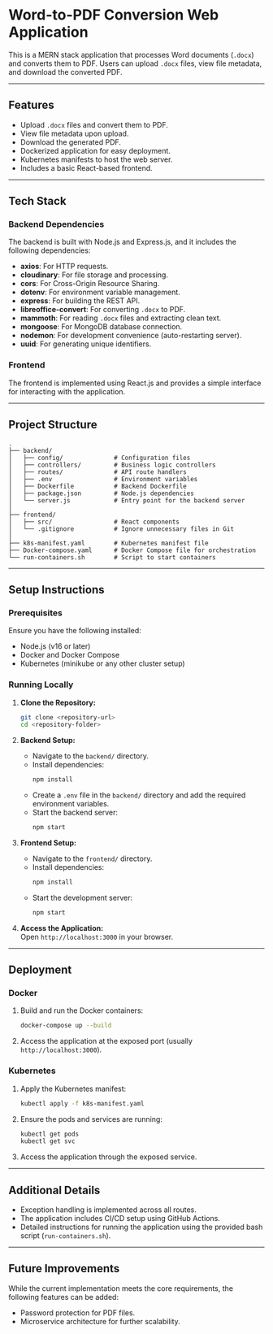 

# Word-to-PDF Conversion Web Application  

This is a MERN stack application that processes Word documents (`.docx`) and converts them to PDF. Users can upload `.docx` files, view file metadata, and download the converted PDF.

---

## Features  

- Upload `.docx` files and convert them to PDF.  
- View file metadata upon upload.  
- Download the generated PDF.  
- Dockerized application for easy deployment.  
- Kubernetes manifests to host the web server.  
- Includes a basic React-based frontend.  

---

## Tech Stack  

### Backend Dependencies  

The backend is built with Node.js and Express.js, and it includes the following dependencies:  

- **axios**: For HTTP requests.  
- **cloudinary**: For file storage and processing.  
- **cors**: For Cross-Origin Resource Sharing.  
- **dotenv**: For environment variable management.  
- **express**: For building the REST API.  
- **libreoffice-convert**: For converting `.docx` to PDF.  
- **mammoth**: For reading `.docx` files and extracting clean text.  
- **mongoose**: For MongoDB database connection.  
- **nodemon**: For development convenience (auto-restarting server).  
- **uuid**: For generating unique identifiers.  

### Frontend  

The frontend is implemented using React.js and provides a simple interface for interacting with the application.  

---

## Project Structure  

```
.
├── backend/  
│   ├── config/              # Configuration files  
│   ├── controllers/         # Business logic controllers  
│   ├── routes/              # API route handlers  
│   ├── .env                 # Environment variables  
│   ├── Dockerfile           # Backend Dockerfile  
│   ├── package.json         # Node.js dependencies  
│   └── server.js            # Entry point for the backend server  
│  
├── frontend/  
│   ├── src/                 # React components  
│   └── .gitignore           # Ignore unnecessary files in Git  
│  
├── k8s-manifest.yaml        # Kubernetes manifest file  
├── Docker-compose.yaml      # Docker Compose file for orchestration  
└── run-containers.sh        # Script to start containers  
```  

---

## Setup Instructions  

### Prerequisites  

Ensure you have the following installed:  
- Node.js (v16 or later)  
- Docker and Docker Compose  
- Kubernetes (minikube or any other cluster setup)  

### Running Locally  

1. **Clone the Repository:**  
   ```bash  
   git clone <repository-url>  
   cd <repository-folder>  
   ```  

2. **Backend Setup:**  
   - Navigate to the `backend/` directory.  
   - Install dependencies:  
     ```bash  
     npm install  
     ```  
   - Create a `.env` file in the `backend/` directory and add the required environment variables.  
   - Start the backend server:  
     ```bash  
     npm start  
     ```  

3. **Frontend Setup:**  
   - Navigate to the `frontend/` directory.  
   - Install dependencies:  
     ```bash  
     npm install  
     ```  
   - Start the development server:  
     ```bash  
     npm start  
     ```  

4. **Access the Application:**  
   Open `http://localhost:3000` in your browser.  

---

## Deployment  

### Docker  

1. Build and run the Docker containers:  
   ```bash  
   docker-compose up --build  
   ```  

2. Access the application at the exposed port (usually `http://localhost:3000`).  

### Kubernetes  

1. Apply the Kubernetes manifest:  
   ```bash  
   kubectl apply -f k8s-manifest.yaml  
   ```  

2. Ensure the pods and services are running:  
   ```bash  
   kubectl get pods  
   kubectl get svc  
   ```  

3. Access the application through the exposed service.  

---

## Additional Details  

- Exception handling is implemented across all routes.  
- The application includes CI/CD setup using GitHub Actions.  
- Detailed instructions for running the application using the provided bash script (`run-containers.sh`).  

---

## Future Improvements  

While the current implementation meets the core requirements, the following features can be added:  
- Password protection for PDF files.  
- Microservice architecture for further scalability.  

  

